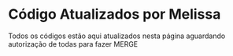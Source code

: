 # Código Atualizados por Melissa

Todos os códigos estão aqui atualizados nesta página aguardando autorização de todas para fazer MERGE
